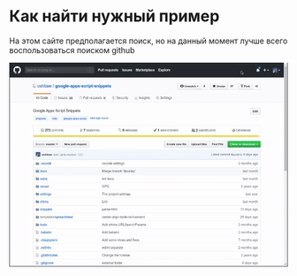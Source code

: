 # Как найти нужный пример

На этом сайте предполагается поиск, но на данный момент лучше всего воспользоваться поиском github

![Как найти пример](./../img/howtofindsnippet.gif)
